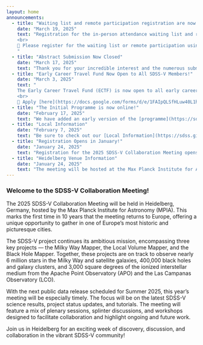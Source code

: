 ```yaml
---
layout: home
announcements:
  - title: "Waiting list and remote participation registration are now open"
    date: "March 19, 2025"
    text: "Registration for the in-person attendance waiting list and remote participation is now open. Please note that your in-person registration is **not confirmed until the registration fee has been paid**, so please complete the registration as soon as possible to confirm your attendance. Remote participation remains free and available to everyone!
    <br> 
    📌 Please register for the waiting list or remote participation using [this link](https://cuboulder.qualtrics.com/jfe/form/SV_1RL1k76nQaznNsO)
    "
  - title: "Abstract Submission Now Closed"
    date: "March 17, 2025"
    text: "Thank you for your incredible interest and the numerous submitted abstracts. Due to high demand, registration is temporarily closed, but online participation will reopen shortly and we will announce if additional spaces become available."
  - title: "Early Career Travel Fund Now Open to All SDSS-V Members!"
    date: "March 3, 2025"
    text: "
    The Early Career Travel Fund (ECTF) is now open to all early career researchers in SDSS-V. This update follows a 2024 policy change led by Keith Hawkins and the Collaboration Council and approved by the AC/EC. We hope it helps early career researchers, particularly those attending the SDSS-V Collaboration Meeting in June.
    <br>    
    📌 Apply [here](https://docs.google.com/forms/d/e/1FAIpQLSfHLuw40L1hWCDzwQv7xhzpIfWGjwAfx8-B3OL_iKPlYrAndg/viewform)"
  - title: "The Initial Programme is now online!"
    date: "February 17, 2025"
    text: "We have added an early version of the [programme](https://sdss.github.io/meeting-2025/program/) for those who need it to plan their travel arrangements."
  - title: "Local Information"
    date: "February 7, 2025"
    text: "Be sure to check out our [Local Information](https://sdss.github.io/meeting-2025/local-info/) guide for hotel recommendations near the bus pick-up points, as well as restaurant suggestions and more!"
  - title: "Registration Opens in January!"
    date: "January 24, 2025"
    text: "Registration for the 2025 SDSS-V Collaboration Meeting opens on January 31. Make sure to secure your spot by **April 30, 2025**."
  - title: "Heidelberg Venue Information"
    date: "January 24, 2025"
    text: "The meeting will be hosted at the Max Planck Institute for Astronomy (MPIA) in Heidelberg. More details on the venue [here](https://jvillasr.github.io/sdss-2025-test/location/)."
---
```


### Welcome to the SDSS-V Collaboration Meeting!  

The 2025 SDSS-V Collaboration Meeting will be held in Heidelberg, Germany, hosted by the Max Planck Institute for Astronomy (MPIA). This marks the first time in 10 years that the meeting returns to Europe, offering a unique opportunity to gather in one of Europe’s most historic and picturesque cities.

The SDSS-V project continues its ambitious mission, encompassing three key projects — the Milky Way Mapper, the Local Volume Mapper, and the Black Hole Mapper. Together, these projects are on track to observe nearly 6 million stars in the Milky Way and satellite galaxies, 400,000 black holes and galaxy clusters, and 3,000 square degrees of the ionized interstellar medium from the Apache Point Observatory (APO) and the Las Campanas Observatory (LCO).

With the next public data release scheduled for Summer 2025, this year’s meeting will be especially timely. The focus will be on the latest SDSS-V science results, project status updates, and tutorials. The meeting will feature a mix of plenary sessions, splinter discussions, and workshops designed to facilitate collaboration and highlight ongoing and future work.

Join us in Heidelberg for an exciting week of discovery, discussion, and collaboration in the vibrant SDSS-V community!


